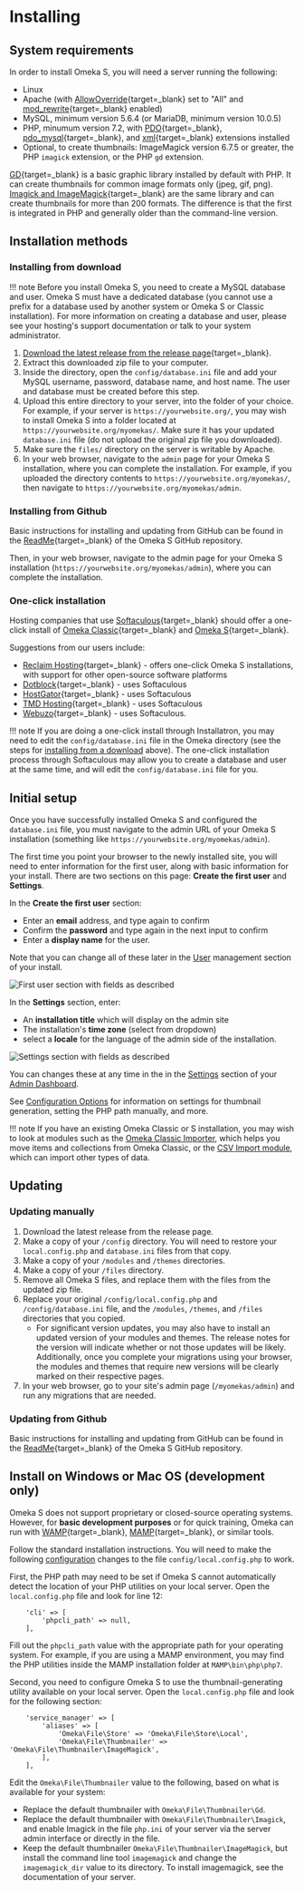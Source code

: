 # Installing

## System requirements
In order to install Omeka S, you will need a server running the following:

- Linux
- Apache (with [AllowOverride](https://httpd.apache.org/docs/2.4/mod/core.html#allowoverride){target=_blank} set to "All" and [mod_rewrite](http://httpd.apache.org/docs/current/mod/mod_rewrite.html){target=_blank} enabled)
- MySQL, minimum version 5.6.4 (or MariaDB, minimum version 10.0.5)
- PHP, minumum version 7.2, with [PDO](http://php.net/manual/en/intro.pdo.php){target=_blank}, [pdo_mysql](http://php.net/manual/en/ref.pdo-mysql.php){target=_blank}, and [xml](http://php.net/manual/en/intro.xml.php){target=_blank} extensions installed
- Optional, to create thumbnails: ImageMagick version 6.7.5 or greater, the PHP `imagick` extension, or the PHP `gd` extension.

[GD](https://secure.php.net/manual/en/intro.image.php){target=_blank} is a basic graphic library installed by default with PHP. It can create thumbnails for common image formats only (jpeg, gif, png). [Imagick and ImageMagick](https://www.imagemagick.org){target=_blank} are the same library and can create thumbnails for more than 200 formats. The difference is that the first is integrated in PHP and generally older than the command-line version.

## Installation methods

### Installing from download

!!! note
	Before you install Omeka S, you need to create a MySQL database and user. Omeka S must have a dedicated database (you cannot use a prefix for a database used by another system or Omeka S or Classic installation). For more information on creating a database and user, please see your hosting's support documentation or talk to your system administrator.

1. [Download the latest release from the release page](https://omeka.org/s/download/){target=_blank}.
1. Extract this downloaded zip file to your computer.
1. Inside the directory, open the `config/database.ini` file and add your MySQL username, password, database name, and host name. The user and database must be created before this step.
1. Upload this entire directory to your server, into the folder of your choice. For example, if your server is `https://yourwebsite.org/`, you may wish to install Omeka S into a folder located at `https://yourwebsite.org/myomekas/`. Make sure it has your updated `database.ini` file (do not upload the original zip file you downloaded).
1. Make sure the `files/` directory on the server is writable by Apache.
1. In your web browser, navigate to the `admin` page for your Omeka S installation, where you can complete the installation. For example, if you uploaded the directory contents to `https://yourwebsite.org/myomekas/`, then navigate to `https://yourwebsite.org/myomekas/admin`.

### Installing from Github

Basic instructions for installing and updating from GitHub can be found in the [ReadMe](https://github.com/omeka/omeka-s/blob/develop/README.md){target=_blank} of the Omeka S GitHub repository.

Then, in your web browser, navigate to the admin page for your Omeka S installation (`https://yourwebsite.org/myomekas/admin`), where you can complete the installation.

### One-click installation

Hosting companies that use [Softaculous](https://softaculous.com/){target=_blank} should offer a one-click install of [Omeka Classic](https://www.softaculous.com/softaculous/apps/educational/Omeka){target=_blank} and [Omeka S](https://www.softaculous.com/softaculous/apps/others/Omeka_S){target=_blank}.

Suggestions from our users include:

-   [Reclaim Hosting](https://reclaimhosting.com/){target=_blank} - offers one-click Omeka S installations, with support for other open-source software platforms
-   [Dotblock](http://www.dotblock.com){target=_blank} - uses Softaculous
-   [HostGator](http://hostgator.com){target=_blank} - uses Softaculous
-   [TMD Hosting](https://www.tmdhosting.com){target=_blank} - uses Softaculous
-   [Webuzo](http://webuzo.com){target=_blank} - uses Softaculous.

!!! note
	If you are doing a one-click install through Installatron, you may need to edit the `config/database.ini` file in the Omeka directory (see the steps for [installing from a download](#installing-from-download) above). The one-click installation process through Softaculous may allow you to create a database and user at the same time, and will edit the `config/database.ini` file for you.

## Initial setup

Once you have successfully installed Omeka S and configured the `database.ini` file, you must navigate to the admin URL of your Omeka S installation (something like `https://yourwebsite.org/myomekas/admin`).

The first time you point your browser to the newly installed site, you will need to enter information for the first user, along with basic information for your install. There are two sections on this page: **Create the first user** and **Settings**.

In the **Create the first user** section:

- Enter an **email** address, and type again to confirm
- Confirm the **password** and type again in the next input to confirm
- Enter a **display name** for the user.

Note that you can change all of these later in the [User](admin/users.md) management section of your install.

![First user section with fields as described](files/installOmekaS1.png)

In the **Settings** section, enter:

- An **installation title** which will display on the admin site
- The installation's **time zone** (select from dropdown)
- select a **locale** for the language of the admin side of the installation.

![Settings section with fields as described](files/installOmekaS2.png)

You can changes these at any time in the in the [Settings](admin/settings.md) section of your [Admin Dashboard](admin-dashboard.md).

See [Configuration Options](configuration.md) for information on settings for thumbnail generation, setting the PHP path manually, and more.

!!! note
	If you have an existing Omeka Classic or S installation, you may wish to look at modules such as the [Omeka Classic Importer](../modules/omekaCimporter.md), which helps you move items and collections from Omeka Classic, or the [CSV Import module](../modules/CSVImport.md), which can import other types of data.

## Updating

### Updating manually

1. Download the latest release from the release page.
1. Make a copy of your `/config` directory. You will need to restore your `local.config.php` and `database.ini` files from that copy.
1. Make a copy of your `/modules` and `/themes` directories.
1. Make a copy of your `/files` directory.
1. Remove all Omeka S files, and replace them with the files from the updated zip file.
1. Replace your original `/config/local.config.php` and `/config/database.ini` file, and the `/modules`, `/themes`, and `/files` directories that you copied.
    - For significant version updates, you may also have to install an updated version of your modules and themes. The release notes for the version will indicate whether or not those updates will be likely. Additionally, once you complete your migrations using your browser, the modules and themes that require new versions will be clearly marked on their respective pages.
1. In your web browser, go to your site's admin page (`/myomekas/admin`) and run any migrations that are needed.

### Updating from Github

Basic instructions for installing and updating from GitHub can be found in the [ReadMe](https://github.com/omeka/omeka-s/blob/develop/README.md){target=_blank} of the Omeka S GitHub repository.


## Install on Windows or Mac OS (development only)
Omeka S does not support proprietary or closed-source operating systems. However, for **basic development purposes** or for quick training, Omeka can run with [WAMP](http://www.wampserver.com){target=_blank}, [MAMP](https://www.mamp.info){target=_blank}, or similar tools.

Follow the standard installation instructions. You will need to make the following [configuration](configuration.md) changes to the file `config/local.config.php` to work.

First, the PHP path may need to be set if Omeka S cannot automatically detect the location of your PHP utilities on your local server. Open the `local.config.php` file and look for line 12:
```
    'cli' => [
        'phpcli_path' => null,
    ],
```

Fill out the `phpcli_path` value with the appropriate path for your operating system. For example, if you are using a MAMP environment, you may find the PHP utilities inside the MAMP installation folder at `MAMP\bin\php\php7`.

Second, you need to configure Omeka S to use the thumbnail-generating utility available on your local server. Open the `local.config.php` file and look for the following section:
```
    'service_manager' => [
        'aliases' => [
            'Omeka\File\Store' => 'Omeka\File\Store\Local',
            'Omeka\File\Thumbnailer' => 'Omeka\File\Thumbnailer\ImageMagick',
        ],
    ],
```
Edit the `Omeka\File\Thumbnailer` value to the following, based on what is available for your system:

- Replace the default thumbnailer with `Omeka\File\Thumbnailer\Gd`.
- Replace the default thumbnailer with `Omeka\File\Thumbnailer\Imagick`, and enable Imagick in the file `php.ini` of your server via the server admin interface or directly in the file.
- Keep the default thumbnailer `Omeka\File\Thumbnailer\ImageMagick`, but install the command line tool `imagemagick` and change the `imagemagick_dir` value to its directory. To install imagemagick, see the documentation of your server.
